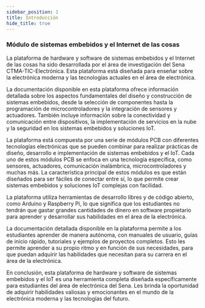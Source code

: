 ```yaml
---
sidebar_position: 1
title: Introducción
hide_title: true
---
```



### Módulo de sistemas embebidos y el Internet de las cosas

La plataforma de hardware y software de sistemas embebidos y el Internet de las cosas ha sido desarrollada por el área de investigación del Sena CTMA-TIC-Electrónica. Esta plataforma está diseñada para enseñar sobre la electrónica moderna y las tecnologías actuales en el área de electrónica.

La documentación disponible en esta plataforma ofrece información detallada sobre los aspectos fundamentales del diseño y construcción de sistemas embebidos, desde la selección de componentes hasta la programación de microcontroladores y la integración de sensores y actuadores. También incluye información sobre la conectividad y comunicación entre dispositivos, la implementación de servicios en la nube y la seguridad en los sistemas embebidos y soluciones IoT.

La plataforma está compuesta por una serie de módulos PCB con diferentes tecnologías electrónicas que se pueden combinar para realizar prácticas de diseño, desarrollo e implementación de sistemas embebidos y el IoT. Cada uno de estos módulos PCB se enfoca en una tecnología específica, como sensores, actuadores, comunicación inalámbrica, microcontroladores y muchas más. La característica principal de estos módulos es que están diseñados para ser fáciles de conectar entre sí, lo que permite crear sistemas embebidos y soluciones IoT complejas con facilidad.

La plataforma utiliza herramientas de desarrollo libres y de código abierto, como Arduino y Raspberry Pi, lo que significa que los estudiantes no tendrán que gastar grandes cantidades de dinero en software propietario para aprender y desarrollar sus habilidades en el área de la electrónica.

La documentación detallada disponible en la plataforma permite a los estudiantes aprender de manera autónoma, con manuales de usuario, guías de inicio rápido, tutoriales y ejemplos de proyectos completos. Esto les permite aprender a su propio ritmo y en función de sus necesidades, para que puedan adquirir las habilidades que necesitan para su carrera en el área de la electrónica.

En conclusión, esta plataforma de hardware y software de sistemas embebidos y el IoT es una herramienta completa diseñada específicamente para estudiantes del área de electrónica del Sena. Les brinda la oportunidad de adquirir habilidades valiosas y emocionantes en el mundo de la electrónica moderna y las tecnologías del futuro.